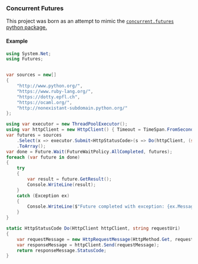 ### Concurrent Futures

This project was born as an attempt to mimic the [`concurrent.futures` python package.](https://docs.python.org/3/library/concurrent.futures.html)

#### Example
```cs
using System.Net;
using Futures;


var sources = new[]
{
    "http://www.python.org/",
    "https://www.ruby-lang.org/",
    "https://dotty.epfl.ch",
    "https://ocaml.org/",
    "http://nonexistant-subdomain.python.org/"
};

using var executor = new ThreadPoolExecutor();
using var httpClient = new HttpClient() { Timeout = TimeSpan.FromSeconds(4) };
var futures = sources
    .Select(x => executor.Submit<HttpStatusCode>(s => Do(httpClient, (string)s!), x))
    .ToArray();
var done = Future.Wait(FutureWaitPolicy.AllCompleted, futures);
foreach (var future in done)
{
    try
    {
        var result = future.GetResult();
        Console.WriteLine(result);
    }
    catch (Exception ex)
    {
        Console.WriteLine($"Future completed with exception: {ex.Message}");
    }
}

static HttpStatusCode Do(HttpClient httpClient, string requestUri)
{
    var requestMessage = new HttpRequestMessage(HttpMethod.Get, requestUri);
    var responseMessage = httpClient.Send(requestMessage);
    return responseMessage.StatusCode;
}
```
